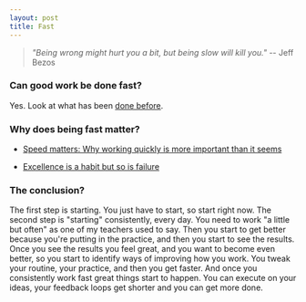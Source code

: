 ```yaml
---
layout: post
title: Fast
--- 
```


> *"Being wrong might hurt you a bit, but being slow will kill you."* -- Jeff Bezos


### Can good work be done fast? 
Yes. Look at what has been [done before](https://patrickcollison.com/fast).


### Why does being fast matter? 
- [Speed matters: Why working quickly is more important than it seems](http://jsomers.net/blog/speed-matters)

- [Excellence is a habit but so is failure](https://awesomekling.github.io/Excellence-is-a-habit-but-so-is-failure/)


### The conclusion? 

The first step is starting. You just have to start, so start right now.
The second step is "starting" consistently, every day. You need to work "a little but often" as one of my teachers used to say.
Then you start to get better because you're putting in the practice, and then you start to see the results.
Once you see the results you feel great, and you want to become even better, so you start to identify ways of improving how you work.
You tweak your routine, your practice, and then you get faster.
And once you consistently work fast great things start to happen. You can execute on your ideas, your feedback loops get shorter and you can get more done. 
 


